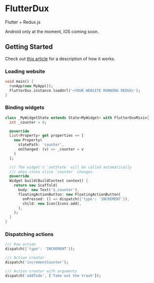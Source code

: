 # FlutterDux

Flutter + Redux.js

Android only at the moment, iOS coming soon.

## Getting Started

Check out [this article](https://medium.com/@paulmdemarco/flutterdux-flutter-redux-js-3d1b5a6c33cb) for a description of how it works.

### Loading website

```dart
void main() {
  runApp(new MyApp());
  FlutterDux.instance.loadUrl('<YOUR WEBSITE RUNNING REDUX>');
}
```

### Binding widgets

```dart
class _MyWidgetState extends State<MyWidget> with FlutterDuxMixin{
  int _counter = 0;

  @override
  List<Property> get properties => [
    new Property(
      statePath: 'counter',
      onChanged: (v) => _counter = v
    )
  ];

  /// The widget's `setState` will be called automatically
  /// when state slice `counter` changes.
  @override
  Widget build(BuildContext context) {
    return new Scaffold(
      body: new Text('$_counter'),
      floatingActionButton: new FloatingActionButton(
        onPressed: () => dispatch({'type': 'INCREMENT'}),
        child: new Icon(Icons.add),
      ),
    );
  }
}
 ```

### Dispatching actions

```dart
/// Raw action
dispatch({'type': 'INCREMENT'});

/// Action creator
dispatch('incrementCounter');

/// Action creator with arguments
dispatch('addTodo', ['Take out the trash']);
 ```

